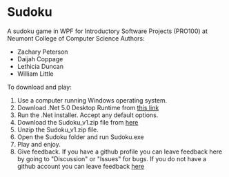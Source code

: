 # Sudoku
A sudoku game in WPF for Introductory Software Projects (PRO100) at Neumont College of Computer Science
Authors:
* Zachary Peterson
* Daijah Coppage
* Lethicia Duncan
* William Little

To download and play:
1. Use a computer running Windows operating system.
2. Download .Net 5.0 Desktop Runtime from [this link](https://dotnet.microsoft.com/download/dotnet/thank-you/runtime-desktop-5.0.12-windows-x64-installer)
3. Run the .Net installer. Accept any default options.
4. Download the Sudoku_v1.zip file from [here](https://neumont-my.sharepoint.com/:u:/g/personal/wlittle_student_neumont_edu/Ee7AGNOgWgJKtus3r1yCTYsBY5jYCiEDPYiiPEKbj46P-w?e=CQ5x77)
5. Unzip the Sudoku_v1.zip file.
6. Open the Sudoku folder and run Sudoku.exe
7. Play and enjoy.
8. Give feedback. If you have a github profile you can leave feedback here by going to "Discussion" or "Issues" for bugs. If you do not have a github account you can leave feedback [here](https://docs.google.com/document/d/1XvGcY1mrMQw6zBR03wzjw1vZXoXMbrpvDMcu5PgYVJg/edit?usp=sharing)
